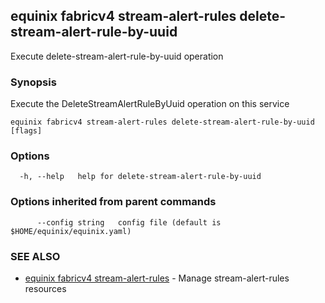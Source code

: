 ## equinix fabricv4 stream-alert-rules delete-stream-alert-rule-by-uuid

Execute delete-stream-alert-rule-by-uuid operation

### Synopsis

Execute the DeleteStreamAlertRuleByUuid operation on this service

```
equinix fabricv4 stream-alert-rules delete-stream-alert-rule-by-uuid [flags]
```

### Options

```
  -h, --help   help for delete-stream-alert-rule-by-uuid
```

### Options inherited from parent commands

```
      --config string   config file (default is $HOME/equinix/equinix.yaml)
```

### SEE ALSO

* [equinix fabricv4 stream-alert-rules](equinix_fabricv4_stream-alert-rules.md)	 - Manage stream-alert-rules resources

